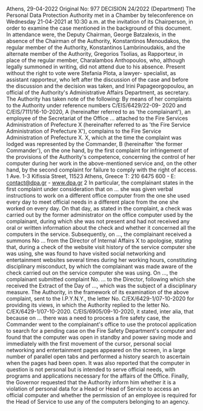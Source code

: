 Athens, 29-04-2022
Original No: 977
DECISION 24/2022
(Department)
The Personal Data Protection Authority met in a Chamber by teleconference on Wednesday
21-04-2021 at 10:30 a.m. at the invitation of its Chairperson, in order to examine the case
mentioned in the background of this document. In attendance were, the Deputy Chairman,
George Batzalexis, in the absence of the Chairman of the Authority, Konstantinos
Menoudakos, the regular member of the Authority, Konstantinos Lambrinoudakis, and the
alternate member of the Authority, Gregorios Tsolias, as Rapporteur, in place of the regular
member, Charalambos Anthopoulos, who, although legally summoned in writing, did not
attend due to his absence. Present without the right to vote were Stefania Plota, a lawyer-
specialist, as assistant rapporteur, who left after the discussion of the case and before the
discussion and the decision was taken, and Irini Papageorgopoulou, an official of the
Authority's Administrative Affairs Department, as secretary.
The Authority has taken note of the following:
By means of her complaints to the Authority under reference numbers C/EIS/6429/22-09-
2020 and C/EIS/7111/16-10-2020, A (hereinafter referred to as 'the complainant'), an
employee of the Secretariat of the Office ... attached to the Fire Services Administration of
Prefecture X (hereinafter referred to as 'the Fire Service Administration of Prefecture X'),
complains to the Fire Service Administration of Prefecture X. X, which at the time the
complaint was lodged was represented by the Commander, B (hereinafter 'the former
Commander'), on the one hand, by the first complaint for infringement of the provisions of
the Authority's competence, concerning the control of her computer during her work in the
above-mentioned service and, on the other hand, by the second complaint for failure to
comply with the right of access.
1
Ave. 1-3 Kifissia Street, 11523 Athens, Greece
T: 210 6475 600 - E: contact@dpa.gr - www.dpa.gr
2
In particular, the complainant states in the first complaint under consideration that on ... she
was given verbal instructions to work on a different office computer from the one she used
every day to meet official needs in a different place from the one she worked on every day.
On that day, as stated in the complaint, a check was carried out by the former administrator
on the office computer used by the complainant, during which she was not present and had
not received any oral or written information about the check and whether it concerned all
the computers in the service. Subsequently, on ..., the complainant received a summons No
... from the Director of Internal Affairs X to apologise, stating that, during a check of the
website visit history of the service computer she was using, she was found to have visited
social networking and entertainment websites several times during her working hours,
constituting disciplinary misconduct, by which the complainant was made aware of the
check carried out on the service computer she was using. On ..., the complainant submitted
complaint No. ... to the Director, following which she received the Extract of the Day of ...,
which was the subject of a disciplinary measure.
The Authority, in the framework of its examination of the above complaint, sent to the
I.P.Y.N.Y., the letter No. C/EX/6429-1/07-10-2020 for providing its views, in which the
Authority replied to the letter No. C/EX/6429-1/07-10-2020. C/EIS/6905/09-10-2020, it
stated, inter alia, that because on ... there was a need to process a fire safety case, the
Commander went to the complainant's office to use the protocol application to search for a
pending case on the Fire Safety Department's computer and found that the computer was
open in standby and power saving mode and immediately with the first movement of the
cursor, personal social networking and entertainment pages appeared on the screen, in a
large number of parallel open tabs and performed a history search to ascertain when the
pages had been open. It was also reported that the computer in question is not personal but
is intended to serve official needs, with programs and applications necessary for the affairs
of the Office. Finally, the Governor requested that the Authority inform him whether it is a
violation of personal data for a Head or Head of Service to access an official computer and
whether the permission of an employee is required for the Head of Service to use any of the
computers belonging to an agency.
